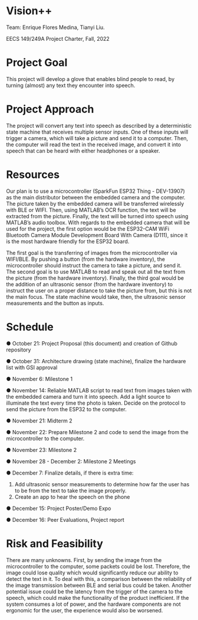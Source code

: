 # Vision++
Team: Enrique Flores Medina, Tianyi Liu.

EECS 149/249A Project Charter, Fall, 2022

# Project Goal
This project will develop a glove that enables blind people to read, by turning (almost) any text they
encounter into speech.

# Project Approach
The project will convert any text into speech as described by a deterministic state machine that receives
multiple sensor inputs. One of these inputs will trigger a camera, which will take a picture and send it to a
computer. Then, the computer will read the text in the received image, and convert it into speech that can
be heard with either headphones or a speaker.

# Resources
Our plan is to use a microcontroller (SparkFun ESP32 Thing - DEV-13907) as the main distributor
between the embedded camera and the computer. The picture taken by the embedded camera will be
transferred wirelessly with BLE or WIFI. Then, using MATLAB’s OCR function, the text will be
extracted from the picture. Finally, the text will be turned into speech using MATLAB’s audio toolbox.
With regards to the embedded camera that will be used for the project, the first option would be the
ESP32-CAM WiFi Bluetooth Camera Module Development Board With Camera (D111), since it is the
most hardware friendly for the ESP32 board.

The first goal is the transferring of images from the microcontroller via WIFI/BLE. By pushing a button
(from the hardware inventory), the microcontroller should instruct the camera to take a picture, and send
it. The second goal is to use MATLAB to read and speak out all the text from the picture (from the
hardware inventory). Finally, the third goal would be the addition of an ultrasonic sensor (from the
hardware inventory) to instruct the user on a proper distance to take the picture from, but this is not the
main focus. The state machine would take, then, the ultrasonic sensor measurements and the button as
inputs.


# Schedule
● October 21: Project Proposal (this document) and creation of Github repository

● October 31: Architecture drawing (state machine), finalize the hardware list with GSI approval

● November 6: Milestone 1

● November 14: Reliable MATLAB script to read text from images taken with the embedded
camera and turn it into speech. Add a light source to illuminate the text every time the photo is
taken. Decide on the protocol to send the picture from the ESP32 to the computer.

● November 21: Midterm 2

● November 22: Prepare Milestone 2 and code to send the image from the microcontroller to the
computer.

● November 23: Milestone 2

● November 28 - December 2: Milestone 2 Meetings

● December 7: Finalize details, if there is extra time:
  1. Add ultrasonic sensor measurements to determine how far the user has to be from the text
to take the image properly.
  2. Create an app to hear the speech on the phone

● December 15: Project Poster/Demo Expo

● December 16: Peer Evaluations, Project report

# Risk and Feasibility
There are many unknowns. First, by sending the image from the microcontroller to the computer, some
packets could be lost. Therefore, the image could lose quality which would significantly reduce our ability
to detect the text in it. To deal with this, a comparison between the reliability of the image transmission
between BLE and serial bus could be taken. Another potential issue could be the latency from the trigger
of the camera to the speech, which could make the functionality of the product inefficient. If the system
consumes a lot of power, and the hardware components are not ergonomic for the user, the experience
would also be worsened.
